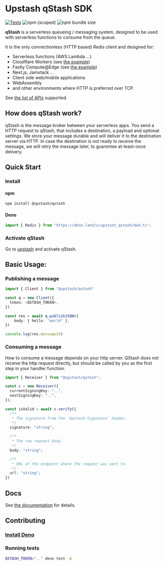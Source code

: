 # Upstash qStash SDK

[![Tests](https://github.com/upstash/upstash-redis/actions/workflows/tests.yaml/badge.svg)](https://github.com/upstash/upstash-redis/actions/workflows/tests.yaml)
![npm (scoped)](https://img.shields.io/npm/v/@upstash/redis)
![npm bundle size](https://img.shields.io/bundlephobia/minzip/@upstash/redis)

**qStash** is a serverless queueing / messaging system, designed to be used with
serverless functions to consume from the queue.

It is the only connectionless (HTTP based) Redis client and designed for:

- Serverless functions (AWS Lambda ...)
- Cloudflare Workers (see
  [the example](https://github.com/upstash/upstash-redis/tree/main/examples/cloudflare-workers))
- Fastly Compute@Edge (see
  [the example](https://github.com/upstash/upstash-redis/tree/main/examples/fastly))
- Next.js, Jamstack ...
- Client side web/mobile applications
- WebAssembly
- and other environments where HTTP is preferred over TCP.

See
[the list of APIs](https://docs.upstash.com/features/restapi#rest---redis-api-compatibility)
supported.

## How does qStash work?

qStash is the message broker between your serverless apps. You send a HTTP
request to qStash, that includes a destination, a payload and optional settings.
We store your message durable and will deliver it to the destination server via
HTTP. In case the destination is not ready to receive the message, we will retry
the message later, to guarentee at-least-once delivery.

## Quick Start

### Install

#### npm

```bash
npm install @upstash/qstash
```

#### Deno

```ts
import { Redis } from "https://deno.land/x/upstash_qstash/mod.ts";
```

### Activate qStash

Go to [upstash](https://console.upstash.com/qstash) and activate qStash.

## Basic Usage:

### Publishing a message

```ts
import { Client } from "@upstash/qstash"

const q = new Client({
  token: <QSTASH_TOKEN>,
})

const res = await q.publishJSON({
    body: { hello: "world" },
})

console.log(res.messageId)
```

### Consuming a message

How to consume a message depends on your http server. QStash does not receive
the http request directly, but should be called by you as the first step in your
handler function.

```ts
import { Receiver } from "@upstash/qstash";

const c = new Receiver({
  currentSigningKey: "..",
  nextSigningKey: "..",
});

const isValid = await c.verify({
  /**
   * The signature from the `Upstash-Signature` header.
   */
  signature: "string";

  /**
   * The raw request body.
   */
  body: "string";

  /**
   * URL of the endpoint where the request was sent to.
   */
  url: "string";
})
```

## Docs

See [the documentation](https://docs.upstash.com/features/qstash) for details.

## Contributing

### [Install Deno](https://deno.land/#installation)

### Running tests

```sh
QSTASH_TOKEN=".." deno test -A
```

```
```
